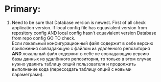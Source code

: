 # Primary:
1. Need to be sure that Database version is newest. First of all check application version. If local config file has equavialent version from repository config AND local config hasn't equavialent version Database from repo config GO TO check.  
Если локальный конфигурационный файл содержит в себе версию приложения совпадающую с файлом из удалённого репозитория **AND** локальный файл содержит в себе не совпадающую версию базы данных из удалённого репозитория, то только в этом случае нужно удалить таблицу опций пользователя и продолжить выполнение кода (пересоздать таблицу опций с новыми параметрами).   
